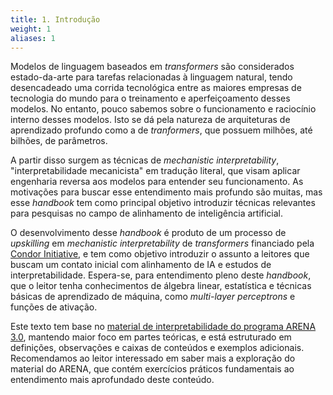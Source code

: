 ```yaml
---
title: 1. Introdução
weight: 1
aliases: 1
---
```


Modelos de linguagem baseados em _transformers_ são considerados estado-da-arte para tarefas relacionadas à linguagem natural, tendo desencadeado uma corrida tecnológica entre as maiores empresas de tecnologia do mundo para o treinamento e aperfeiçoamento desses modelos. No entanto, pouco sabemos sobre o funcionamento e raciocínio interno desses modelos. Isto se dá pela natureza de arquiteturas de aprendizado profundo como a de _tranformers_, que possuem milhões, até bilhões, de parâmetros. 

A partir disso surgem as técnicas de _mechanistic interpretability_, "interpretabilidade mecanicista" em tradução literal, que visam aplicar engenharia reversa aos modelos para entender seu funcionamento. As motivações para buscar esse entendimento mais profundo são muitas, mas esse _handbook_ tem como principal objetivo introduzir técnicas relevantes para pesquisas no campo de alinhamento de inteligência artificial.

O desenvolvimento desse _handbook_ é produto de um processo de _upskilling_ em _mechanistic interpretability_ de _transformers_ financiado pela
[Condor Initiative](https://condorinitiative.org/), e tem como objetivo introduzir o assunto a leitores que buscam um contato inicial com alinhamento de IA e estudos de interpretabilidade. Espera-se, para entendimento pleno deste _handbook_, que o leitor tenha conhecimentos de álgebra linear, estatística e técnicas básicas de aprendizado de máquina, como _multi-layer perceptrons_ e funções de ativação. 

Este texto tem base no [material de interpretabilidade do programa ARENA 3.0](https://arena3-chapter1-transformer-interp.streamlit.app/), mantendo maior foco em partes teóricas, e está estruturado em definições, observações e caixas de conteúdos e exemplos adicionais. Recomendamos ao leitor interessado em saber mais a exploração do material do ARENA, que contém exercícios práticos fundamentais ao entendimento mais aprofundado deste conteúdo.
